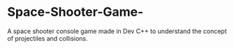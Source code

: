 # Space-Shooter-Game-
A space shooter console game made in Dev C++ to understand the concept of projectiles and collisions.
